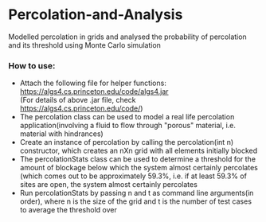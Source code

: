 # Percolation-and-Analysis
Modelled percolation in grids and analysed the probability of percolation and its threshold using Monte Carlo simulation

### How to use:
- Attach the following file for helper functions: https://algs4.cs.princeton.edu/code/algs4.jar <br>
(For details of above .jar file, check https://algs4.cs.princeton.edu/code/)
- The percolation class can be used to model a real life percolation application(involving a fluid to flow through "porous" material, i.e. material with hindrances)
- Create an instance of percolation by calling the percolation(int n) constructor, which creates an nXn grid with all elements initially blocked
- The percolationStats class can be used to determine a threshold for the amount of blockage below which the system almost certainly percolates (which comes out to be approximately 59.3%, i.e. if at least 59.3% of sites are open, the system almost certainly percolates
- Run percolationStats by passing n and t as command line arguments(in order), where n is the size of the grid and t is the number of test cases to average the threshold over
